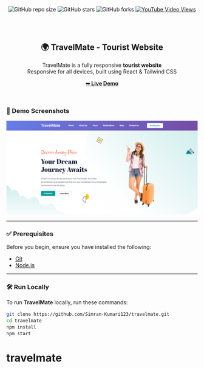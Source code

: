 <div align="center">
  
  ![GitHub repo size](https://img.shields.io/github/repo-size/Simran-Kumari123/travelmate)
  ![GitHub stars](https://img.shields.io/github/stars/Simran-Kumari123/travelmate?style=social)
  ![GitHub forks](https://img.shields.io/github/forks/Simran-Kumari123/travelmate?style=social)
  [![YouTube Video Views](https://img.shields.io/youtube/views/9ts7JnruWg4?style=social)](https://youtu.be/9ts7JnruWg4)

  <br />
  <br />

  <h2 align="center">🌍 TravelMate - Tourist Website</h2>

  TravelMate is a fully responsive **tourist website** <br />
  Responsive for all devices, built using React & Tailwind CSS

  <a href="https://simran-kumari123.github.io/travelmate/"><strong>➥ Live Demo</strong></a>

</div>

<br />

### 🚀 Demo Screenshots

![TravelMate Desktop Demo](./readme-images/desktop.png "Desktop Demo")

---

### ✅ Prerequisites

Before you begin, ensure you have installed the following:

- [Git](https://git-scm.com/downloads "Download Git")
- [Node.js](https://nodejs.org/en/download/ "Download Node.js")

---

### 🛠 Run Locally

To run **TravelMate** locally, run these commands:

```bash
git clone https://github.com/Simran-Kumari123/travelmate.git
cd travelmate
npm install
npm start
```

# travelmate

